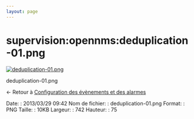 ```yaml
---
layout: page
---
```


supervision:opennms:deduplication-01.png
========================================

[![deduplication-01.png](../..//assets/media/supervision/opennms/deduplication-01.png@cache=&w=742&h=75 "deduplication-01.png")](../..//assets/media/supervision/opennms/deduplication-01.png@cache= "Afficher le fichier original")

deduplication-01.png

← Retour à [Configuration des évènements et des
alarmes](../../../opennms/events-alarms.html "opennms:events-alarms")

Date:
:   2013/03/29 09:42
Nom de fichier:
:   deduplication-01.png
Format:
:   PNG
Taille:
:   10KB
Largeur:
:   742
Hauteur:
:   75

